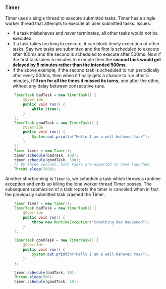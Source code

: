 ### Timer

Timer uses a single thread to execute submitted tasks. Timer has a single worker thread that attempts to execute all user submitted tasks. Issues:

* If a task misbehaves and never terminates, all other tasks would not be executed.
* If a task takes too long to execute, it can block timely execution of other tasks. Say two tasks are submitted and the first is scheduled to execute after 100ms and the second is scheduled to execute after 500ms. Now if the first task takes 5 minutes to execute then the **second task would get delayed by 5 minutes rather than the intended 500ms**.
* If the above example, if the second task is scheduled to run periodically after every 500ms, then when it finally gets a chance to run after 5 minutes, **it'll run for all the times it missed its turns**, one after the other, without any delay between consecutive runs.

```java
    TimerTask badTask = new TimerTask() {
        @Override
        public void run() {
            while (true);
        }
    };
    TimerTask goodTask = new TimerTask() {
        @Override
        public void run() {
            System.out.println("Hello I am a well behaved task");
        }
    };
    Timer timer = new Timer();
    timer.schedule(badTask, 100);
    timer.schedule(goodTask, 500);
    // By three seconds, both tasks are expected to have launched
    Thread.sleep(3000);
```

Another shortcoming is `Timer` is, we schedule a task which throws a runtime exception and ends up killing the lone worker thread Timer posses. The subsequent submission of a task reports the timer is canceled when in fact the previously submitted task crashed the Timer.

```java
    Timer timer = new Timer();
    TimerTask badTask = new TimerTask() {
        @Override
        public void run() {
            throw new RuntimeException("Something Bad Happened");
        }
    };

    TimerTask goodTask = new TimerTask() {
        @Override
        public void run() {
            System.out.println("Hello I am a well-behaved task");
        }
    };

    timer.schedule(badTask, 10);
    Thread.sleep(500);
    timer.schedule(goodTask, 10);
```